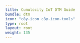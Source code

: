 ```yaml
---
title: Cumulocity IoT DTM Guide
bundle: dtm
icon: "c8y-icon c8y-icon-tools"
type: root
layout: root
weight: 135
---
```

